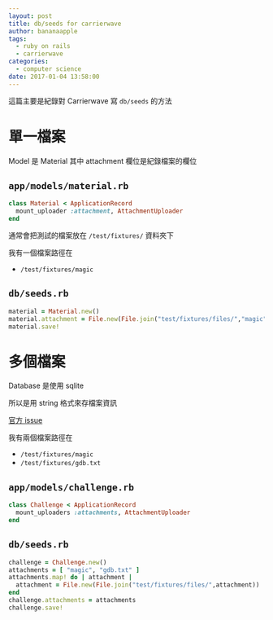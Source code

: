 ```yaml
---
layout: post
title: db/seeds for carrierwave
author: bananaapple
tags:
  - ruby on rails
  - carrierwave
categories:
  - computer science
date: 2017-01-04 13:58:00
---
```

這篇主要是紀錄對 Carrierwave 寫 `db/seeds` 的方法

# 單一檔案

Model 是 Material 
其中 attachment 欄位是紀錄檔案的欄位

## `app/models/material.rb`

```ruby
class Material < ApplicationRecord
  mount_uploader :attachment, AttachmentUploader
end
```

通常會把測試的檔案放在 `/test/fixtures/` 資料夾下

我有一個檔案路徑在

- `/test/fixtures/magic`

## `db/seeds.rb`

```ruby
material = Material.new()
material.attachment = File.new(File.join("test/fixtures/files/","magic"))
material.save!
```


# 多個檔案

Database 是使用 sqlite 

所以是用 string 格式來存檔案資訊

[官方 issue](https://github.com/carrierwaveuploader/carrierwave/issues/1755)

我有兩個檔案路徑在

- `/test/fixtures/magic`
- `/test/fixtures/gdb.txt`

## `app/models/challenge.rb`

```ruby
class Challenge < ApplicationRecord
  mount_uploaders :attachments, AttachmentUploader
end
```
## `db/seeds.rb`

```ruby
challenge = Challenge.new()
attachments = [ "magic", "gdb.txt" ]
attachments.map! do | attachment |
  attachment = File.new(File.join("test/fixtures/files/",attachment))
end
challenge.attachments = attachments
challenge.save!
```